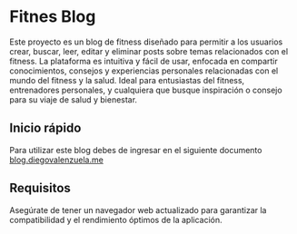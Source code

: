 # Fitnes Blog

Este proyecto es un blog de fitness diseñado para permitir a los usuarios crear, buscar, leer, editar y eliminar posts sobre temas relacionados con el fitness. La plataforma es intuitiva y fácil de usar, enfocada en compartir conocimientos, consejos y experiencias personales relacionadas con el mundo del fitness y la salud. Ideal para entusiastas del fitness, entrenadores personales, y cualquiera que busque inspiración o consejo para su viaje de salud y bienestar.

## Inicio rápido

Para utilizar este blog debes de ingresar en el siguiente documento [blog.diegovalenzuela.me](http://blog.diegovalenzuela.me)



## Requisitos
Asegúrate de tener un navegador web actualizado para garantizar la compatibilidad y el rendimiento óptimos de la aplicación.